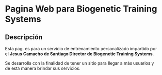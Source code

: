 # Pagina Web para Biogenetic Training Systems

## Descripción

Esta pag. es para un servicio de entrenamiento personalizado impartido por el **Jesus Camacho de Santiago Director de Biogenetic Training Systems**.

Se desarrolla con la finalidad de tener un sitio para llegar a más usuarios y de esta manera brindar sus servicios.
